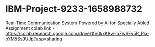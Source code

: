 # IBM-Project-9233-1658988732
Real-Time Communication System Powered by AI for Specially Abled
Assignment colab link - https://colab.research.google.com/drive/1fn0kxK8w-oZwSEv5R_Pia-oYM5Ss9UJp?usp=sharing
